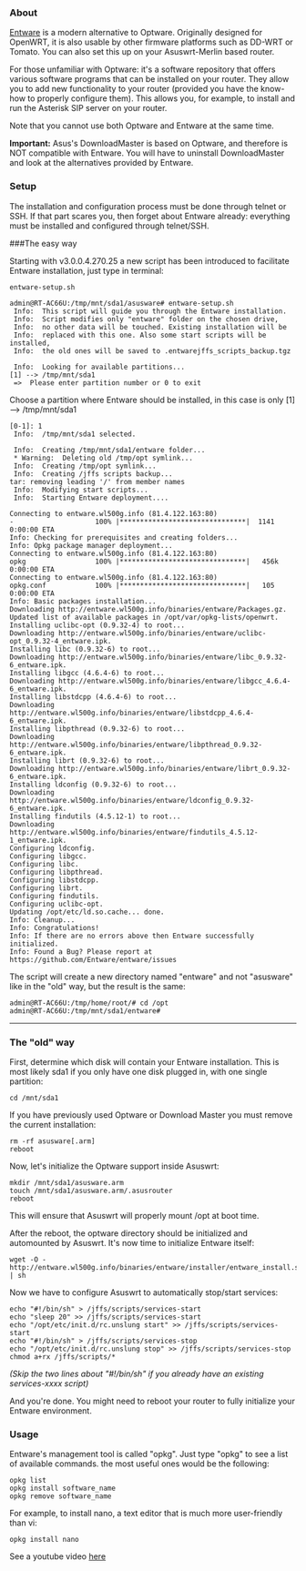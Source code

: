 ### About
[Entware](http://entware.wl500g.info) is a modern alternative to Optware.  Originally designed for OpenWRT, it is also usable by other firmware platforms such as DD-WRT or Tomato.  You can also set this up on your Asuswrt-Merlin based router.

For those unfamiliar with Optware: it's a software repository that offers various software programs that can be installed on your router.  They allow you to add new functionality to your router (provided you have the know-how to properly configure them).  This allows you, for example, to install and run the Asterisk SIP server on your router.

Note that you cannot use both Optware and Entware at the same time.

**Important:** Asus's DownloadMaster is based on Optware, and therefore is NOT compatible with Entware.  You will have to uninstall DownloadMaster and look at the alternatives provided by Entware.


### Setup

The installation and configuration process must be done through telnet or SSH.  If that part scares you, then forget about Entware already: everything must be installed and configured through telnet/SSH.

###The easy way

Starting with v3.0.0.4.270.25 a new script has been introduced to facilitate Entware installation, just type in terminal:
```
entware-setup.sh
```

```
admin@RT-AC66U:/tmp/mnt/sda1/asusware# entware-setup.sh
 Info:  This script will guide you through the Entware installation.
 Info:  Script modifies only "entware" folder on the chosen drive,
 Info:  no other data will be touched. Existing installation will be
 Info:  replaced with this one. Also some start scripts will be installed,
 Info:  the old ones will be saved to .entwarejffs_scripts_backup.tgz

 Info:  Looking for available partitions...
[1] --> /tmp/mnt/sda1
 =>  Please enter partition number or 0 to exit
```
Choose a partition where Entware should be installed, in this case is only [1] --> /tmp/mnt/sda1
```
[0-1]: 1
 Info:  /tmp/mnt/sda1 selected.

 Info:  Creating /tmp/mnt/sda1/entware folder...
 * Warning:  Deleting old /tmp/opt symlink...
 Info:  Creating /tmp/opt symlink...
 Info:  Creating /jffs scripts backup...
tar: removing leading '/' from member names
 Info:  Modifying start scripts...
 Info:  Starting Entware deployment....

Connecting to entware.wl500g.info (81.4.122.163:80)
-                    100% |*******************************|  1141   0:00:00 ETA
Info: Checking for prerequisites and creating folders...
Info: Opkg package manager deployment...
Connecting to entware.wl500g.info (81.4.122.163:80)
opkg                 100% |*******************************|   456k  0:00:00 ETA
Connecting to entware.wl500g.info (81.4.122.163:80)
opkg.conf            100% |*******************************|   105   0:00:00 ETA
Info: Basic packages installation...
Downloading http://entware.wl500g.info/binaries/entware/Packages.gz.
Updated list of available packages in /opt/var/opkg-lists/openwrt.
Installing uclibc-opt (0.9.32-4) to root...
Downloading http://entware.wl500g.info/binaries/entware/uclibc-opt_0.9.32-4_entware.ipk.
Installing libc (0.9.32-6) to root...
Downloading http://entware.wl500g.info/binaries/entware/libc_0.9.32-6_entware.ipk.
Installing libgcc (4.6.4-6) to root...
Downloading http://entware.wl500g.info/binaries/entware/libgcc_4.6.4-6_entware.ipk.
Installing libstdcpp (4.6.4-6) to root...
Downloading http://entware.wl500g.info/binaries/entware/libstdcpp_4.6.4-6_entware.ipk.
Installing libpthread (0.9.32-6) to root...
Downloading http://entware.wl500g.info/binaries/entware/libpthread_0.9.32-6_entware.ipk.
Installing librt (0.9.32-6) to root...
Downloading http://entware.wl500g.info/binaries/entware/librt_0.9.32-6_entware.ipk.
Installing ldconfig (0.9.32-6) to root...
Downloading http://entware.wl500g.info/binaries/entware/ldconfig_0.9.32-6_entware.ipk.
Installing findutils (4.5.12-1) to root...
Downloading http://entware.wl500g.info/binaries/entware/findutils_4.5.12-1_entware.ipk.
Configuring ldconfig.
Configuring libgcc.
Configuring libc.
Configuring libpthread.
Configuring libstdcpp.
Configuring librt.
Configuring findutils.
Configuring uclibc-opt.
Updating /opt/etc/ld.so.cache... done.
Info: Cleanup...
Info: Congratulations!
Info: If there are no errors above then Entware successfully initialized.
Info: Found a Bug? Please report at https://github.com/Entware/entware/issues
```
The script will create a new directory named "entware" and not "asusware" like in the "old" way, but the result is the same:
```
admin@RT-AC66U:/tmp/home/root/# cd /opt
admin@RT-AC66U:/tmp/mnt/sda1/entware# 
```
***

### The "old" way
First, determine which disk will contain your Entware installation.  This is most likely sda1 if you only have one disk plugged in, with one single partition:

```
cd /mnt/sda1
```

If you have previously used Optware or Download Master you must remove the current installation:

```
rm -rf asusware[.arm]
reboot
```

Now, let's initialize the Optware support inside Asuswrt:

```
mkdir /mnt/sda1/asusware.arm
touch /mnt/sda1/asusware.arm/.asusrouter
reboot
```

This will ensure that Asuswrt will properly mount /opt at boot time.

After the reboot, the optware directory should be initialized and automounted by Asuswrt.  It's now time to initialize Entware itself:

```shell
wget -O - http://entware.wl500g.info/binaries/entware/installer/entware_install.sh | sh
```

Now we have to configure Asuswrt to automatically stop/start services:

```
echo "#!/bin/sh" > /jffs/scripts/services-start
echo "sleep 20" >> /jffs/scripts/services-start
echo "/opt/etc/init.d/rc.unslung start" >> /jffs/scripts/services-start
echo "#!/bin/sh" > /jffs/scripts/services-stop
echo "/opt/etc/init.d/rc.unslung stop" >> /jffs/scripts/services-stop
chmod a+rx /jffs/scripts/*
```
_(Skip the two lines about "#!/bin/sh" if you already have an existing services-xxxx script)_

And you're done.  You might need to reboot your router to fully initialize your Entware environment.


### Usage
Entware's management tool is called "opkg".  Just type "opkg" to see a list of available commands.  the most useful ones would be the following:

```
opkg list
opkg install software_name
opkg remove software_name
```

For example, to install nano, a text editor that is much more user-friendly than vi:

```
opkg install nano
```
See a youtube video [here](http://www.youtube.com/watch?v=WhlzW_Fl1KA&feature=youtu.be)